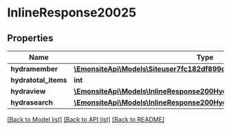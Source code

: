 # InlineResponse20025

## Properties
Name | Type | Description | Notes
------------ | ------------- | ------------- | -------------
**hydramember** | [**\EmonsiteApi\Models\Siteuser7fc182df899df5888744e3f43c9c8f05Jsonld[]**](Siteuser7fc182df899df5888744e3f43c9c8f05Jsonld.md) |  | 
**hydratotal_items** | **int** |  | [optional] 
**hydraview** | [**\EmonsiteApi\Models\InlineResponse200Hydraview**](InlineResponse200Hydraview.md) |  | [optional] 
**hydrasearch** | [**\EmonsiteApi\Models\InlineResponse200Hydrasearch**](InlineResponse200Hydrasearch.md) |  | [optional] 

[[Back to Model list]](../../README.md#documentation-for-models) [[Back to API list]](../../README.md#documentation-for-api-endpoints) [[Back to README]](../../README.md)

